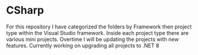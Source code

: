 # CSharp
For this repository I have categorized the folders by Framework then project type within the Visual Studio framework.
Inside each project type there are various mini projects. Overtime I will be updating the projects with new features.
Currently working on upgrading all projects to .NET 8
